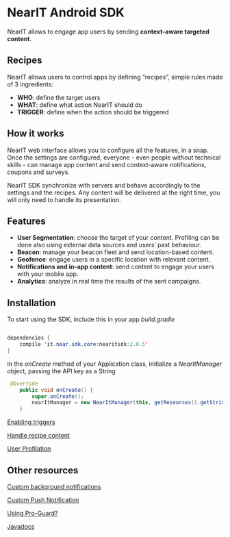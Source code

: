 # NearIT Android SDK #

NearIT allows to engage app users by sending **context-aware targeted content**.

## Recipes ##

NearIT allows users to control apps by defining “recipes”, simple rules made of 3 ingredients:
- **WHO**: define the target users
- **WHAT**: define what action NearIT should do
- **TRIGGER**: define when the action should be triggered

## How it works ##

NearIT web interface allows you to configure all the features, in a snap.
Once the settings are configured, everyone - even people without technical skills - can manage app content and send context-aware notifications, coupons and surveys.

NearIT SDK synchronize with servers and behave accordingly to the settings and the recipes. Any content will be delivered at the right time, you will only need to handle its presentation.

## Features ##
* **User Segmentation**: choose the target of your content. Profiling can be done also using external data sources and users’ past behaviour.
* **Beacon**: manage your beacon fleet and send location-based content.
* **Geofence**: engage users in a specific location with relevant content.
* **Notifications and in-app content**: send content to engage your users with your mobile app. 
* **Analytics**: analyze in real time the results of the sent campaigns.

## Installation ##

To start using the SDK, include this in your app *build.gradle*

```java

dependencies {
    compile 'it.near.sdk.core:nearitsdk:2.0.5'
}
```

In the *onCreate* method of your Application class, initialize a *NearItManager* object, passing the API key as a String


```java
 @Override
    public void onCreate() {
        super.onCreate();
        nearItManager = new NearItManager(this, getResources().getString(R.string.nearit_api_key));
    }

```

[Enabling triggers](docs/enable-triggers.md)

[Handle recipe content](docs/handle-content.md)

[User Profilation](docs/user-profilation.md)

## Other resources ##
[Custom background notifications](docs/custom-background-notifications.md)

[Custom Push Notification](docs/custom-push-notification.md)

[Using Pro-Guard?](docs/proguard.md)

[Javadocs](https://www.nearit.com/android-sdk-api/)
